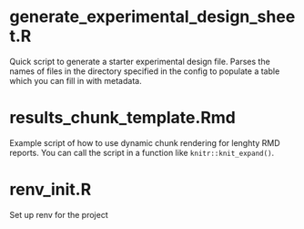 # generate_experimental_design_sheet.R

Quick script to generate a starter experimental design file. Parses the names of
files in the directory specified in the config to populate a table which you 
can fill in with metadata.

# results_chunk_template.Rmd

Example script of how to use dynamic chunk rendering for lenghty RMD reports.
You can call the script in a function like `knitr::knit_expand()`.

# renv_init.R

Set up renv for the project
